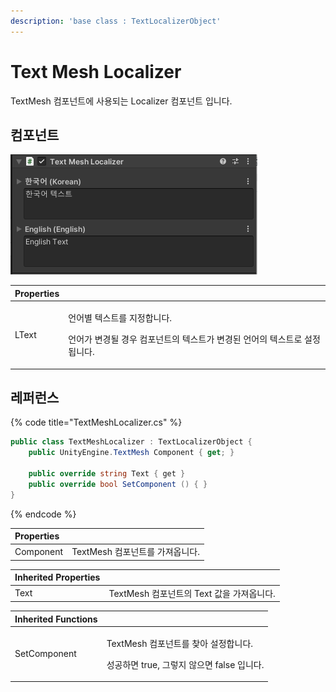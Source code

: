 ```yaml
---
description: 'base class : TextLocalizerObject'
---
```


# Text Mesh Localizer

TextMesh 컴포넌트에 사용되는 Localizer 컴포넌트 입니다.

## 컴포넌트

![](../../../.gitbook/assets/text_mesh_localizer_inspector.png)

<table>
  <thead>
    <tr>
      <th style="text-align:left">Properties</th>
      <th style="text-align:left"></th>
    </tr>
  </thead>
  <tbody>
    <tr>
      <td style="text-align:left">LText</td>
      <td style="text-align:left">
        <p>&#xC5B8;&#xC5B4;&#xBCC4; &#xD14D;&#xC2A4;&#xD2B8;&#xB97C; &#xC9C0;&#xC815;&#xD569;&#xB2C8;&#xB2E4;.</p>
        <p>&#xC5B8;&#xC5B4;&#xAC00; &#xBCC0;&#xACBD;&#xB420; &#xACBD;&#xC6B0; &#xCEF4;&#xD3EC;&#xB10C;&#xD2B8;&#xC758;
          &#xD14D;&#xC2A4;&#xD2B8;&#xAC00; &#xBCC0;&#xACBD;&#xB41C; &#xC5B8;&#xC5B4;&#xC758;
          &#xD14D;&#xC2A4;&#xD2B8;&#xB85C; &#xC124;&#xC815;&#xB429;&#xB2C8;&#xB2E4;.</p>
      </td>
    </tr>
  </tbody>
</table>

## 레퍼런스

{% code title="TextMeshLocalizer.cs" %}
```csharp
public class TextMeshLocalizer : TextLocalizerObject {
    public UnityEngine.TextMesh Component { get; }
    
    public override string Text { get }  
    public override bool SetComponent () { }
}
```
{% endcode %}

| Properties |  |
| :--- | :--- |
| Component | TextMesh 컴포넌트를 가져옵니다. |

| Inherited Properties |  |
| :--- | :--- |
| Text | TextMesh 컴포넌트의 Text 값을 가져옵니다. |

<table>
  <thead>
    <tr>
      <th style="text-align:left">Inherited Functions</th>
      <th style="text-align:left"></th>
    </tr>
  </thead>
  <tbody>
    <tr>
      <td style="text-align:left">SetComponent</td>
      <td style="text-align:left">
        <p>TextMesh &#xCEF4;&#xD3EC;&#xB10C;&#xD2B8;&#xB97C; &#xCC3E;&#xC544; &#xC124;&#xC815;&#xD569;&#xB2C8;&#xB2E4;.</p>
        <p>&#xC131;&#xACF5;&#xD558;&#xBA74; true, &#xADF8;&#xB807;&#xC9C0; &#xC54A;&#xC73C;&#xBA74;
          false &#xC785;&#xB2C8;&#xB2E4;.</p>
      </td>
    </tr>
  </tbody>
</table>



